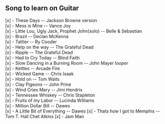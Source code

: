 ## Song to learn on Guitar

[x] - These Days -- Jackson Browne version  
[x] - Mess is Mine -- Vance Joy  
[x] - Little Lou, Ugly Jack, Prophet John(solo) -- Belle & Sebastian  
[x] - Brazil -- Declan McKenna  
[x] - Tattler -- Ry Cooder  
[x] - Help on the way -- The Grateful Dead  
[x] - Ripple -- The Grateful Dead  
[x] - Had to Cry Today -- Blind Faith  
[x] - Slow Dancing in a Burning Room -- John Mayer _looper_  
[x] - Kettles -- Arcade Fire  
[x] - Wicked Game -- Chris Isaak  
[x] - Hold on -- Tom Waits  
[x] - Clay Pigeons -- John Prine  
[x] - Wind Cries Mary -- Jimi Hendrix  
[x] - Tennessee Whiskey -- Chris Stapleton  
[x] - Fruits of my Labor -- Lucinda Williams  
[x] - Million Dollar Bill -- Dawes  
[x] - A Little Bit of Everything -- Dawes
[x] - Thats how I got to Memphis -- Tom T. Hall
Chet Atkins
[x] - Jam Man
